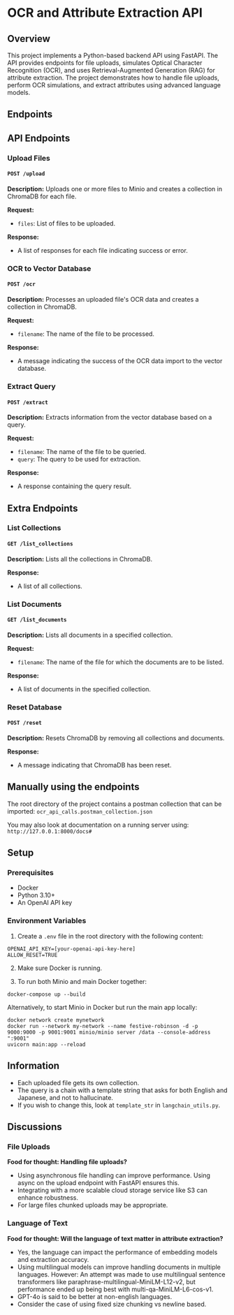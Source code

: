 # OCR and Attribute Extraction API

## Overview

This project implements a Python-based backend API using FastAPI. The API provides endpoints for file uploads, simulates Optical Character Recognition (OCR), and uses Retrieval-Augmented Generation (RAG) for attribute extraction. The project demonstrates how to handle file uploads, perform OCR simulations, and extract attributes using advanced language models.

## Endpoints
## API Endpoints

### Upload Files

#### `POST /upload`

**Description:**
Uploads one or more files to Minio and creates a collection in ChromaDB for each file.

**Request:**
- `files`: List of files to be uploaded.

**Response:**
- A list of responses for each file indicating success or error.

### OCR to Vector Database

#### `POST /ocr`

**Description:**
Processes an uploaded file's OCR data and creates a collection in ChromaDB.

**Request:**
- `filename`: The name of the file to be processed.

**Response:**
- A message indicating the success of the OCR data import to the vector database.

### Extract Query

#### `POST /extract`

**Description:**
Extracts information from the vector database based on a query.

**Request:**
- `filename`: The name of the file to be queried.
- `query`: The query to be used for extraction.

**Response:**
- A response containing the query result.

## Extra Endpoints
### List Collections

#### `GET /list_collections`

**Description:**
Lists all the collections in ChromaDB.

**Response:**
- A list of all collections.

### List Documents

#### `GET /list_documents`

**Description:**
Lists all documents in a specified collection.

**Request:**
- `filename`: The name of the file for which the documents are to be listed.

**Response:**
- A list of documents in the specified collection.

### Reset Database

#### `POST /reset`

**Description:**
Resets ChromaDB by removing all collections and documents.

**Response:**
- A message indicating that ChromaDB has been reset.

## Manually using the endpoints
The root directory of the project contains a postman collection that can be imported:
`ocr_api_calls.postman_collection.json`

You may also look at documentation on a running server using: `http://127.0.0.1:8000/docs#`

## Setup

### Prerequisites

- Docker
- Python 3.10+
- An OpenAI API key

### Environment Variables

1. Create a `.env` file in the root directory with the following content:

```plaintext
OPENAI_API_KEY=[your-openai-api-key-here]
ALLOW_RESET=TRUE
```
2. Make sure Docker is running.

3. To run both Minio and main Docker together:
```commandline
docker-compose up --build
```

Alternatively, to start Minio in Docker but run the main app locally:
```commandline
docker network create mynetwork
docker run --network my-network --name festive-robinson -d -p 9000:9000 -p 9001:9001 minio/minio server /data --console-address ":9001"
uvicorn main:app --reload
```

## Information

- Each uploaded file gets its own collection.
- The query is a chain with a template string that asks for both English and Japanese, and not to hallucinate.
- If you wish to change this, look at `template_str` in `langchain_utils.py`.

## Discussions

### File Uploads

**Food for thought: Handling file uploads?**

- Using asynchronous file handling can improve performance. Using async on the upload endpoint with FastAPI ensures this.
- Integrating with a more scalable cloud storage service like S3 can enhance robustness.
- For large files chunked uploads may be appropriate.

### Language of Text

**Food for thought: Will the language of text matter in attribute extraction?**

- Yes, the language can impact the performance of embedding models and extraction accuracy.
- Using multilingual models can improve handling documents in multiple languages. 
However: An attempt was made to use multilingual sentence transformers like 
paraphrase-multilingual-MiniLM-L12-v2, but performance ended up being best with multi-qa-MiniLM-L6-cos-v1.
- GPT-4o is said to be better at non-english languages.
- Consider the case of using fixed size chunking vs newline based.



